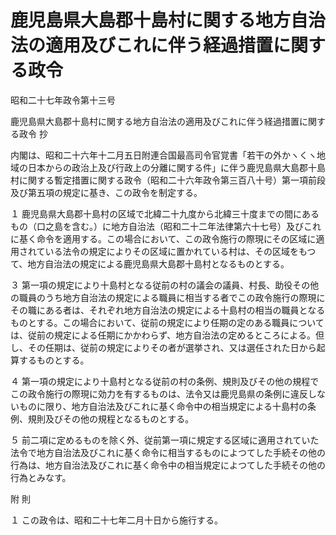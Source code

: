 # 鹿児島県大島郡十島村に関する地方自治法の適用及びこれに伴う経過措置に関する政令

昭和二十七年政令第十三号

鹿児島県大島郡十島村に関する地方自治法の適用及びこれに伴う経過措置に関する政令 抄

内閣は、昭和二十六年十二月五日附連合国最高司令官覚書「若干の外かヽくヽ地域の日本からの政治上及び行政上の分離に関する件」に伴う鹿児島県大島郡十島村に関する暫定措置に関する政令（昭和二十六年政令第三百八十号）第一項前段及び第五項の規定に基き、この政令を制定する。

１ 鹿児島県大島郡十島村の区域で北緯二十九度から北緯三十度までの間にあるもの（口之島を含む。）に地方自治法（昭和二十二年法律第六十七号）及びこれに基く命令を適用する。この場合において、この政令施行の際現にその区域に適用されている法令の規定によりその区域に置かれている村は、その区域をもつて、地方自治法の規定による鹿児島県大島郡十島村となるものとする。

３ 第一項の規定により十島村となる従前の村の議会の議員、村長、助役その他の職員のうち地方自治法の規定による職員に相当する者でこの政令施行の際現にその職にある者は、それぞれ地方自治法の規定による十島村の相当の職員となるものとする。この場合において、従前の規定により任期の定のある職員については、従前の規定による任期にかかわらず、地方自治法の定めるところによる。但し、その任期は、従前の規定によりその者が選挙され、又は選任された日から起算するものとする。

４ 第一項の規定により十島村となる従前の村の条例、規則及びその他の規程でこの政令施行の際現に効力を有するものは、法令又は鹿児島県の条例に違反しないものに限り、地方自治法及びこれに基く命令中の相当規定による十島村の条例、規則及びその他の規程となるものとする。

５ 前二項に定めるものを除く外、従前第一項に規定する区域に適用されていた法令で地方自治法及びこれに基く命令に相当するものによつてした手続その他の行為は、地方自治法及びこれに基く命令中の相当規定によつてした手続その他の行為とみなす。

附 則

１ この政令は、昭和二十七年二月十日から施行する。
